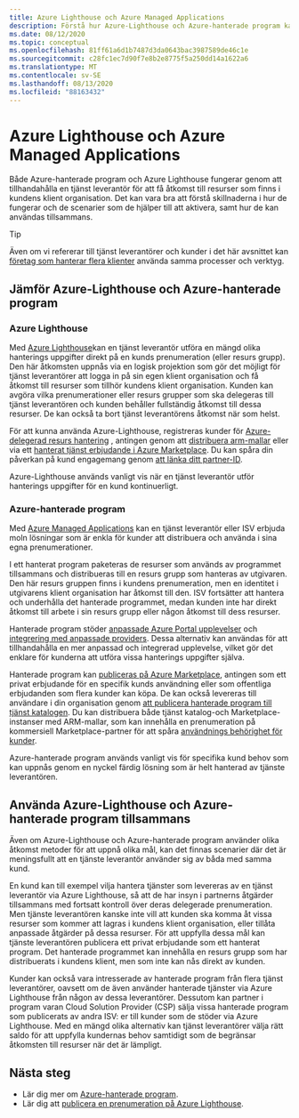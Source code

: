 ```yaml
---
title: Azure Lighthouse och Azure Managed Applications
description: Förstå hur Azure-Lighthouse och Azure-hanterade program kan hjälpa dig att aktivera olika scenarier och hur de kan användas tillsammans.
ms.date: 08/12/2020
ms.topic: conceptual
ms.openlocfilehash: 81ff61a6d1b7487d3da0643bac3987589de46c1e
ms.sourcegitcommit: c28fc1ec7d90f7e8b2e8775f5a250dd14a1622a6
ms.translationtype: MT
ms.contentlocale: sv-SE
ms.lasthandoff: 08/13/2020
ms.locfileid: "88163432"
---
```

# <a name="azure-lighthouse-and-azure-managed-applications"></a>Azure Lighthouse och Azure Managed Applications

Både Azure-hanterade program och Azure Lighthouse fungerar genom att tillhandahålla en tjänst leverantör för att få åtkomst till resurser som finns i kundens klient organisation. Det kan vara bra att förstå skillnaderna i hur de fungerar och de scenarier som de hjälper till att aktivera, samt hur de kan användas tillsammans.

> [!TIP]
> Även om vi refererar till tjänst leverantörer och kunder i det här avsnittet kan [företag som hanterar flera klienter](enterprise.md) använda samma processer och verktyg.

## <a name="comparing-azure-lighthouse-and-azure-managed-applications"></a>Jämför Azure-Lighthouse och Azure-hanterade program

### <a name="azure-lighthouse"></a>Azure Lighthouse

Med [Azure Lighthouse](../overview.md)kan en tjänst leverantör utföra en mängd olika hanterings uppgifter direkt på en kunds prenumeration (eller resurs grupp). Den här åtkomsten uppnås via en logisk projektion som gör det möjligt för tjänst leverantörer att logga in på sin egen klient organisation och få åtkomst till resurser som tillhör kundens klient organisation. Kunden kan avgöra vilka prenumerationer eller resurs grupper som ska delegeras till tjänst leverantören och kunden behåller fullständig åtkomst till dessa resurser. De kan också ta bort tjänst leverantörens åtkomst när som helst.

För att kunna använda Azure-Lighthouse, registreras kunder för [Azure-delegerad resurs hantering](azure-delegated-resource-management.md) , antingen genom att [distribuera arm-mallar](../how-to/onboard-customer.md) eller via ett [hanterat tjänst erbjudande i Azure Marketplace](managed-services-offers.md). Du kan spåra din påverkan på kund engagemang genom [att länka ditt partner-ID](../../cost-management-billing/manage/link-partner-id.md).

Azure-Lighthouse används vanligt vis när en tjänst leverantör utför hanterings uppgifter för en kund kontinuerligt.

### <a name="azure-managed-applications"></a>Azure-hanterade program

Med [Azure Managed Applications](../../azure-resource-manager/managed-applications/overview.md) kan en tjänst leverantör eller ISV erbjuda moln lösningar som är enkla för kunder att distribuera och använda i sina egna prenumerationer.

I ett hanterat program paketeras de resurser som används av programmet tillsammans och distribueras till en resurs grupp som hanteras av utgivaren. Den här resurs gruppen finns i kundens prenumeration, men en identitet i utgivarens klient organisation har åtkomst till den. ISV fortsätter att hantera och underhålla det hanterade programmet, medan kunden inte har direkt åtkomst till arbete i sin resurs grupp eller någon åtkomst till dess resurser.

Hanterade program stöder [anpassade Azure Portal upplevelser](../../azure-resource-manager/managed-applications/concepts-view-definition.md) och [integrering med anpassade providers](../../azure-resource-manager/managed-applications/tutorial-create-managed-app-with-custom-provider.md). Dessa alternativ kan användas för att tillhandahålla en mer anpassad och integrerad upplevelse, vilket gör det enklare för kunderna att utföra vissa hanterings uppgifter själva.

Hanterade program kan [publiceras på Azure Marketplace](../../azure-resource-manager/managed-applications/publish-marketplace-app.md), antingen som ett privat erbjudande för en specifik kunds användning eller som offentliga erbjudanden som flera kunder kan köpa. De kan också levereras till användare i din organisation genom [att publicera hanterade program till tjänst katalogen](../../azure-resource-manager/managed-applications/publish-service-catalog-app.md). Du kan distribuera både tjänst katalog-och Marketplace-instanser med ARM-mallar, som kan innehålla en prenumeration på kommersiell Marketplace-partner för att spåra [användnings behörighet för kunder](../../marketplace/azure-partner-customer-usage-attribution.md).

Azure-hanterade program används vanligt vis för specifika kund behov som kan uppnås genom en nyckel färdig lösning som är helt hanterad av tjänste leverantören.

## <a name="using-azure-lighthouse-and-azure-managed-applications-together"></a>Använda Azure-Lighthouse och Azure-hanterade program tillsammans

Även om Azure-Lighthouse och Azure-hanterade program använder olika åtkomst metoder för att uppnå olika mål, kan det finnas scenarier där det är meningsfullt att en tjänste leverantör använder sig av båda med samma kund.

En kund kan till exempel vilja hantera tjänster som levereras av en tjänst leverantör via Azure Lighthouse, så att de har insyn i partnerns åtgärder tillsammans med fortsatt kontroll över deras delegerade prenumeration. Men tjänste leverantören kanske inte vill att kunden ska komma åt vissa resurser som kommer att lagras i kundens klient organisation, eller tillåta anpassade åtgärder på dessa resurser. För att uppfylla dessa mål kan tjänste leverantören publicera ett privat erbjudande som ett hanterat program. Det hanterade programmet kan innehålla en resurs grupp som har distribuerats i kundens klient, men som inte kan nås direkt av kunden.

Kunder kan också vara intresserade av hanterade program från flera tjänst leverantörer, oavsett om de även använder hanterade tjänster via Azure Lighthouse från någon av dessa leverantörer. Dessutom kan partner i program varan Cloud Solution Provider (CSP) sälja vissa hanterade program som publicerats av andra ISV: er till kunder som de stöder via Azure Lighthouse. Med en mängd olika alternativ kan tjänst leverantörer välja rätt saldo för att uppfylla kundernas behov samtidigt som de begränsar åtkomsten till resurser när det är lämpligt.

## <a name="next-steps"></a>Nästa steg

- Lär dig mer om [Azure-hanterade program](../../azure-resource-manager/managed-applications/overview.md).
- Lär dig att [publicera en prenumeration på Azure Lighthouse](../how-to/onboard-customer.md).
